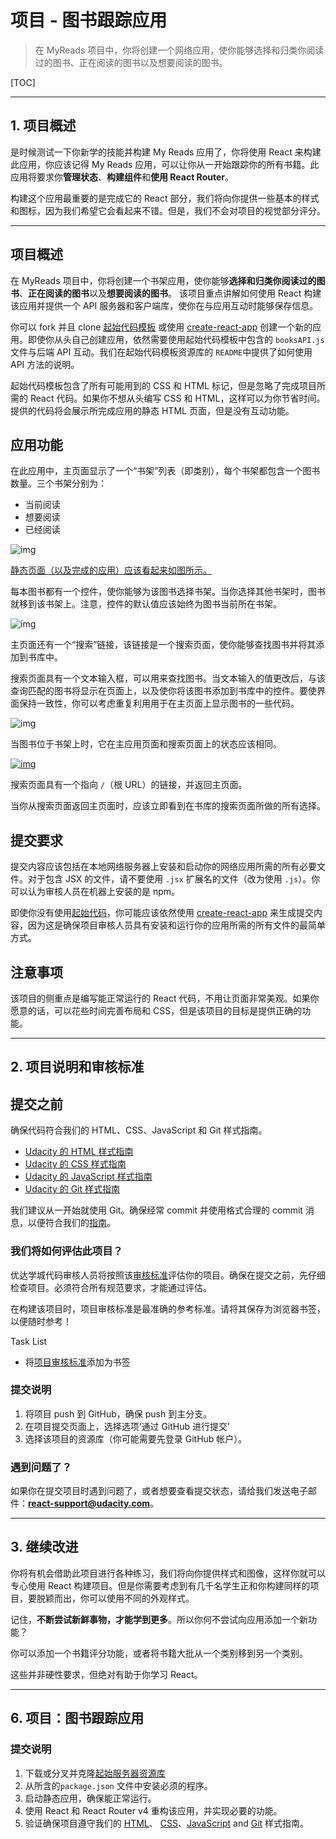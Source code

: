 # 项目 - 图书跟踪应用

> 在 MyReads 项目中，你将创建一个网络应用，使你能够选择和归类你阅读过的图书、正在阅读的图书以及想要阅读的图书。

[TOC]

---

## 1. 项目概述

是时候测试一下你新学的技能并构建 My Reads 应用了，你将使用 React 来构建此应用，你应该记得 My Reads 应用，可以让你从一开始跟踪你的所有书籍。此应用将要求你**管理状态**、**构建组件**和**使用 React Router**。

构建这个应用最重要的是完成它的 React 部分，我们将向你提供一些基本的样式和图标，因为我们希望它会看起来不错。但是，我们不会对项目的视觉部分评分。

---

## 项目概述

在 MyReads 项目中，你将创建一个书架应用，使你能够**选择和归类你阅读过的图书**、**正在阅读的图书**以及**想要阅读的图书**。 该项目重点讲解如何使用 React 构建该应用并提供一个 API 服务器和客户端库，使你在与应用互动时能够保存信息。

你可以 fork 并且 clone [起始代码模板](https://github.com/udacity/reactnd-project-myreads-starter) 或使用 [create-react-app](https://github.com/facebookincubator/create-react-app) 创建一个新的应用。即使你从头自己创建应用，依然需要使用起始代码模板中包含的 `booksAPI.js` 文件与后端 API 互动。我们在起始代码模板资源库的 `README`中提供了如何使用 API 方法的说明。

起始代码模板包含了所有可能用到的 CSS 和 HTML 标记，但是忽略了完成项目所需的 React 代码。如果你不想从头编写 CSS 和 HTML，这样可以为你节省时间。提供的代码将会展示所完成应用的静态 HTML 页面，但是没有互动功能。

## 应用功能

在此应用中，主页面显示了一个“书架”列表（即类别），每个书架都包含一个图书数量。三个书架分别为：

- 当前阅读
- 想要阅读
- 已经阅读

![img](assets/110f06fa-4568-4144-9677-c31bfd61e0ce)

[静态页面（以及完成的应用）应该看起来如图所示。](https://classroom.udacity.com/nanodegrees/nd019-cn/parts/b2feddfa-4b79-4f8b-8657-ab8892feae08/modules/1c3110e6-46f7-4929-8cf4-8332afbbaadf/lessons/5d31386c-8c1c-4f32-974d-6bf3c1062cba/concepts/e7df4589-29d8-4d49-b760-a1db72d6cbdb#)

每本图书都有一个控件，使你能够为该图书选择书架。当你选择其他书架时，图书就移到该书架上。注意，控件的默认值应该始终为图书当前所在书架。

![img](assets/931cd3cd-c1d8-4dda-afba-6851e45f6870)

主页面还有一个“搜索”链接，该链接是一个搜索页面，使你能够查找图书并将其添加到书库中。

搜索页面具有一个文本输入框，可以用来查找图书。当文本输入的值更改后，与该查询匹配的图书将显示在页面上，以及使你将该图书添加到书库中的控件。要使界面保持一致性，你可以考虑重复利用用于在主页面上显示图书的一些代码。

![img](assets/76013ad7-05d2-4a15-b7de-0f5e9097a2a9)

当图书位于书架上时，它在主应用页面和搜索页面上的状态应该相同。

[![img](assets/76c4ff47-9a3f-40cb-868e-1268d17aa50a)](https://classroom.udacity.com/nanodegrees/nd019-cn/parts/b2feddfa-4b79-4f8b-8657-ab8892feae08/modules/1c3110e6-46f7-4929-8cf4-8332afbbaadf/lessons/5d31386c-8c1c-4f32-974d-6bf3c1062cba/concepts/e7df4589-29d8-4d49-b760-a1db72d6cbdb#)

搜索页面具有一个指向 `/`（根 URL）的链接，并返回主页面。

当你从搜索页面返回主页面时，应该立即看到在书库的搜索页面所做的所有选择。

## 提交要求

提交内容应该包括在本地网络服务器上安装和启动你的网络应用所需的所有必要文件。对于包含 JSX 的文件，请不要使用 `.jsx` 扩展名的文件（改为使用 `.js`）。你可以认为审核人员在机器上安装的是 npm。

即使你没有使用[起始代码](https://github.com/udacity/myreads-starter)，你可能应该依然使用 [create-react-app](https://github.com/facebookincubator/create-react-app) 来生成提交内容，因为这是确保项目审核人员具有安装和运行你的应用所需的所有文件的最简单方式。

## 注意事项

该项目的侧重点是编写能正常运行的 React 代码，不用让页面非常美观。如果你愿意的话，可以花些时间完善布局和 CSS，但是该项目的目标是提供正确的功能。



---

## 2. 项目说明和审核标准

## 提交之前

确保代码符合我们的 HTML、CSS、JavaScript 和 Git 样式指南。

- [Udacity 的 HTML 样式指南](http://udacity.github.io/frontend-nanodegree-styleguide/index.html)
- [Udacity 的 CSS 样式指南](http://udacity.github.io/frontend-nanodegree-styleguide/css.html)
- [Udacity 的 JavaScript 样式指南](http://udacity.github.io/frontend-nanodegree-styleguide/javascript.html)
- [Udacity 的 Git 样式指南](https://udacity.github.io/git-styleguide/)

我们建议从一开始就使用 Git。确保经常 commit 并使用格式合理的 commit 消息，以便符合我们的[指南](https://udacity.github.io/git-styleguide/)。

### 我们将如何评估此项目？

优达学城代码审核人员将按照该[审核标准](https://review.udacity.com/#!/rubrics/1198/view)评估你的项目。确保在提交之前，先仔细检查项目。必须符合所有规范要求，才能通过评估。

在构建该项目时，项目审核标准是最准确的参考标准。请将其保存为浏览器书签，以便随时参考！

Task List

- 将[项目审核标准](https://review.udacity.com/#!/rubrics/1198/view)添加为书签

### 提交说明

1. 将项目 push 到 GitHub，确保 push 到主分支。
2. 在项目提交页面上，选择选项‘通过 GitHub 进行提交’
3. 选择该项目的资源库（你可能需要先登录 GitHub 帐户）。

### 遇到问题了？

如果你在提交项目时遇到问题了，或者想要查看提交状态，请给我们发送电子邮件：**react-support@udacity.com**。

---

## 3. 继续改进

你将有机会借助此项目进行各种练习，我们将向你提供样式和图像，这样你就可以专心使用 React 构建项目。但是你需要考虑到有几千名学生正和你构建同样的项目，要脱颖而出，你可以使用不同的外观样式。

记住，**不断尝试新鲜事物，才能学到更多**。所以你何不尝试向应用添加一个新功能？

你可以添加一个书籍评分功能，或者将书籍大批从一个类别移到另一个类别。

这些并非硬性要求，但绝对有助于你学习 React。

---

## 6. 项目：图书跟踪应用

### 提交说明

1. 下载或分叉并克隆[起始服务器资源库](https://github.com/udacity/reactnd-project-myreads-starter)
2. 从所含的`package.json` 文件中安装必须的程序。
3. 启动静态应用，确保能正常运行。
4. 使用 React 和 React Router v4 重构该应用，并实现必要的功能。
5. 验证确保项目遵守我们的 [HTML](http://udacity.github.io/frontend-nanodegree-styleguide/index.html)、 [CSS](http://udacity.github.io/frontend-nanodegree-styleguide/css.html)、[JavaScript](http://udacity.github.io/frontend-nanodegree-styleguide/javascript.html) and [Git](https://udacity.github.io/git-styleguide/) 样式指南。